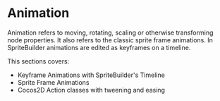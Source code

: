 # Animation

Animation refers to moving, rotating, scaling or otherwise transforming node properties. It also refers to the classic sprite frame animations. In SpriteBuilder animations are edited as keyframes on a timeline.

This sections covers:

- Keyframe Animations with SpriteBuilder's Timeline
- Sprite Frame Animations
- Cocos2D Action classes with tweening and easing


